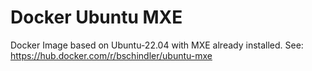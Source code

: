 # Docker Ubuntu MXE

Docker Image based on Ubuntu-22.04 with MXE already installed. See: https://hub.docker.com/r/bschindler/ubuntu-mxe
